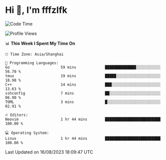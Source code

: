 # Hi 👋, I'm fffzlfk

<!--START_SECTION:waka-->
![Code Time](http://img.shields.io/badge/Code%20Time-347%20hrs%2017%20mins-blue)

![Profile Views](http://img.shields.io/badge/Profile%20Views-23-blue)

📊 **This Week I Spent My Time On** 

```text
🕑︎ Time Zone: Asia/Shanghai

💬 Programming Languages: 
Go                       59 mins             ██████████████░░░░░░░░░░░   56.70 % 
tmux                     19 mins             █████░░░░░░░░░░░░░░░░░░░░   18.98 % 
C++                      14 mins             ███░░░░░░░░░░░░░░░░░░░░░░   13.63 % 
sshconfig                7 mins              ██░░░░░░░░░░░░░░░░░░░░░░░   06.90 % 
TOML                     3 mins              █░░░░░░░░░░░░░░░░░░░░░░░░   02.91 % 

🔥 Editors: 
Neovim                   1 hr 44 mins        █████████████████████████   100.00 % 

💻 Operating System: 
Linux                    1 hr 44 mins        █████████████████████████   100.00 % 
```


 Last Updated on 16/08/2023 18:09:47 UTC
<!--END_SECTION:waka-->
